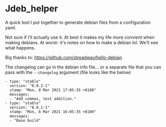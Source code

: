 # Jdeb_helper
A quick tool I put together to generate debian files from a configuration yaml.

Not sure if I'll actually use it. At best it makes my life more convient when making debians. At worst- it's notes on how to make a debian lol. We'll see what happens.

Big thanks to: https://github.com/streadway/hello-debian

The changelog can go in the debian info file... or a separate file that you can pass with the `--changelog` argument (file looks like the below)
```
- type: "stable"
  version: "0.0.2-1"
  stamp: "Mon, 8 Mar 2021 17:05:35 +0100"
  messages:
  - "Add commas, test addition."
- type: "stable"
  version: "0.0.1-1"
  stamp: "Mon, 8 Mar 2021 16:05:35 +0100"
  messages:
  - "Base build"
  ```